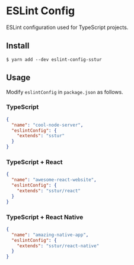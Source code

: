 # ESLint Config

ESLint configuration used for TypeScript projects.

## Install

```
$ yarn add --dev eslint-config-sstur
```

## Usage

Modify `eslintConfig` in `package.json` as follows.

### TypeScript

```json
{
  "name": "cool-node-server",
  "eslintConfig": {
    "extends": "sstur"
  }
}
```

### TypeScript + React

```json
{
  "name": "awesome-react-website",
  "eslintConfig": {
    "extends": "sstur/react"
  }
}
```

### TypeScript + React Native

```json
{
  "name": "amazing-native-app",
  "eslintConfig": {
    "extends": "sstur/react-native"
  }
}
```
